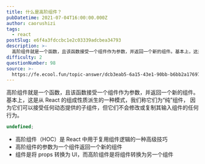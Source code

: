 ```yaml
---
title: 什么是高阶组件？
pubDatetime: 2021-07-04T16:00:00.000Z
author: caorushizi
tags:
  - react
postSlug: e6f4a3fdccbc1e2c03339adcbea34793
description: >-
  高阶组件就是一个函数，且该函数接受一个组件作为参数，并返回一个新的组件。基本上，这是从React的组成性质派生的一种模式，我们称它们为“纯”组件，因为它们可以接受任何动态提供的子组件，但它们不会修改或
difficulty: 2
questionNumber: 98
source: >-
  https://fe.ecool.fun/topic-answer/dcb3eab5-6a15-43e1-90bb-b6bb2a17697c?orderBy=updateTime&order=desc&tagId=13
---
```


高阶组件就是一个函数，且该函数接受一个组件作为参数，并返回一个新的组件。基本上，这是从 React 的组成性质派生的一种模式，我们称它们为“纯”组件， 因为它们可以接受任何动态提供的子组件，但它们不会修改或复制其输入组件的任何行为。

```typescript
undefined;
```

- 高阶组件（HOC）是 React 中用于复用组件逻辑的一种高级技巧
- 高阶组件的参数为一个组件返回一个新的组件
- 组件是将 props 转换为 UI，而高阶组件是将组件转换为另一个组件

